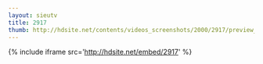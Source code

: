 ```yaml
---
layout: sieutv
title: 2917
thumb: http://hdsite.net/contents/videos_screenshots/2000/2917/preview_360p.mp4.jpg
---
```

{% include iframe src='http://hdsite.net/embed/2917' %}
 
